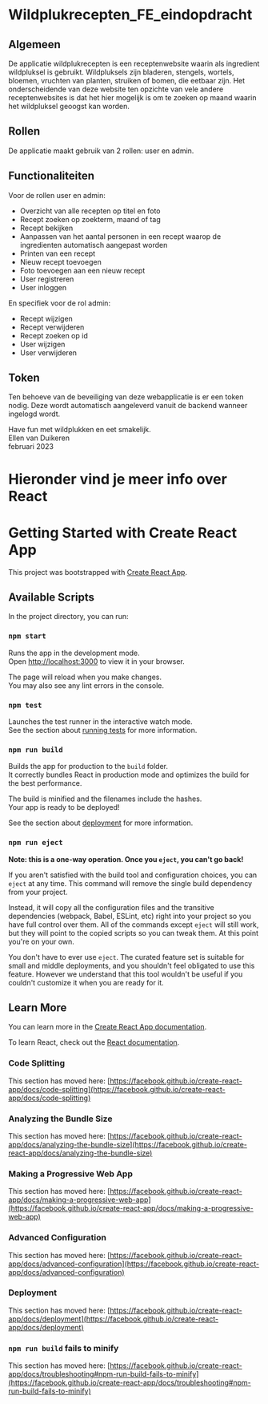 # Wildplukrecepten_FE_eindopdracht

## Algemeen
De applicatie wildplukrecepten is een receptenwebsite waarin als ingredient wildpluksel is gebruikt. Wildpluksels zijn bladeren, stengels, wortels, bloemen, vruchten van planten, struiken of bomen, die eetbaar zijn.
Het onderscheidende van deze website ten opzichte van vele andere receptenwebsites is dat het hier mogelijk is om te zoeken op maand waarin het wildpluksel geoogst kan worden.

## Rollen
De applicatie maakt gebruik van 2 rollen: user en admin.

## Functionaliteiten
Voor de rollen user en admin:
* Overzicht van alle recepten op titel en foto
* Recept zoeken op zoekterm, maand of tag
* Recept bekijken
* Aanpassen van het aantal personen in een recept waarop de ingredienten automatisch aangepast worden
* Printen van een recept
* Nieuw recept toevoegen
* Foto toevoegen aan een nieuw recept
* User registreren
* User inloggen

En specifiek voor de rol admin:
* Recept wijzigen
* Recept verwijderen
* Recept zoeken op id
* User wijzigen
* User verwijderen
  
## Token
Ten behoeve van de beveiliging van deze webapplicatie is er een token nodig. Deze wordt automatisch aangeleverd vanuit de backend wanneer ingelogd wordt.
  
  

Have fun met wildplukken en eet smakelijk.  
Ellen van Duikeren  
februari 2023

  
  
  
# Hieronder vind je meer info over React


# Getting Started with Create React App

This project was bootstrapped with [Create React App](https://github.com/facebook/create-react-app).

## Available Scripts

In the project directory, you can run:

### `npm start`

Runs the app in the development mode.\
Open [http://localhost:3000](http://localhost:3000) to view it in your browser.

The page will reload when you make changes.\
You may also see any lint errors in the console.

### `npm test`

Launches the test runner in the interactive watch mode.\
See the section about [running tests](https://facebook.github.io/create-react-app/docs/running-tests) for more information.

### `npm run build`

Builds the app for production to the `build` folder.\
It correctly bundles React in production mode and optimizes the build for the best performance.

The build is minified and the filenames include the hashes.\
Your app is ready to be deployed!

See the section about [deployment](https://facebook.github.io/create-react-app/docs/deployment) for more information.

### `npm run eject`

**Note: this is a one-way operation. Once you `eject`, you can't go back!**

If you aren't satisfied with the build tool and configuration choices, you can `eject` at any time. This command will remove the single build dependency from your project.

Instead, it will copy all the configuration files and the transitive dependencies (webpack, Babel, ESLint, etc) right into your project so you have full control over them. All of the commands except `eject` will still work, but they will point to the copied scripts so you can tweak them. At this point you're on your own.

You don't have to ever use `eject`. The curated feature set is suitable for small and middle deployments, and you shouldn't feel obligated to use this feature. However we understand that this tool wouldn't be useful if you couldn't customize it when you are ready for it.

## Learn More

You can learn more in the [Create React App documentation](https://facebook.github.io/create-react-app/docs/getting-started).

To learn React, check out the [React documentation](https://reactjs.org/).

### Code Splitting

This section has moved here: [https://facebook.github.io/create-react-app/docs/code-splitting](https://facebook.github.io/create-react-app/docs/code-splitting)

### Analyzing the Bundle Size

This section has moved here: [https://facebook.github.io/create-react-app/docs/analyzing-the-bundle-size](https://facebook.github.io/create-react-app/docs/analyzing-the-bundle-size)

### Making a Progressive Web App

This section has moved here: [https://facebook.github.io/create-react-app/docs/making-a-progressive-web-app](https://facebook.github.io/create-react-app/docs/making-a-progressive-web-app)

### Advanced Configuration

This section has moved here: [https://facebook.github.io/create-react-app/docs/advanced-configuration](https://facebook.github.io/create-react-app/docs/advanced-configuration)

### Deployment

This section has moved here: [https://facebook.github.io/create-react-app/docs/deployment](https://facebook.github.io/create-react-app/docs/deployment)

### `npm run build` fails to minify

This section has moved here: [https://facebook.github.io/create-react-app/docs/troubleshooting#npm-run-build-fails-to-minify](https://facebook.github.io/create-react-app/docs/troubleshooting#npm-run-build-fails-to-minify)
